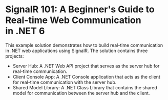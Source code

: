 # SignalR 101: A Beginner's Guide to Real-time Web Communication in .NET 6
This example solution demonstrates how to build real-time communication in .NET web applications using SignalR. The solution contains three projects:

- Server Hub: A .NET Web API project that serves as the server hub for real-time communication.
- Client Console App: A .NET Console application that acts as the client for real-time communication with the server hub.
- Shared Model Library: A .NET Class Library that contains the shared model for communication between the server hub and the client.
